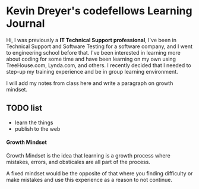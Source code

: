 # Kevin Dreyer's codefellows Learning Journal

Hi, I was previously a **IT Technical Support professional**, I've been in Technical Support and Software Testing for a software company, and I went to engineering school before that.  I've been interested in learning more about coding for some time and have been learning on my own using TreeHouse.com, Lynda.com, and others.  I recently decided that I needed to step-up my training experience and be in group learning environment.

I will add my notes from class here and write a paragraph on growth mindset.

## TODO list

- learn the things 
- publish to the web 

#### Growth Mindset

Growth Mindset is the idea that learning is a growth process where mistakes, errors, and obsticales are all part of the process.

A fixed mindset would be the opposite of that where you finding difficulty or make mistakes and use this experience as a reason to not continue.
